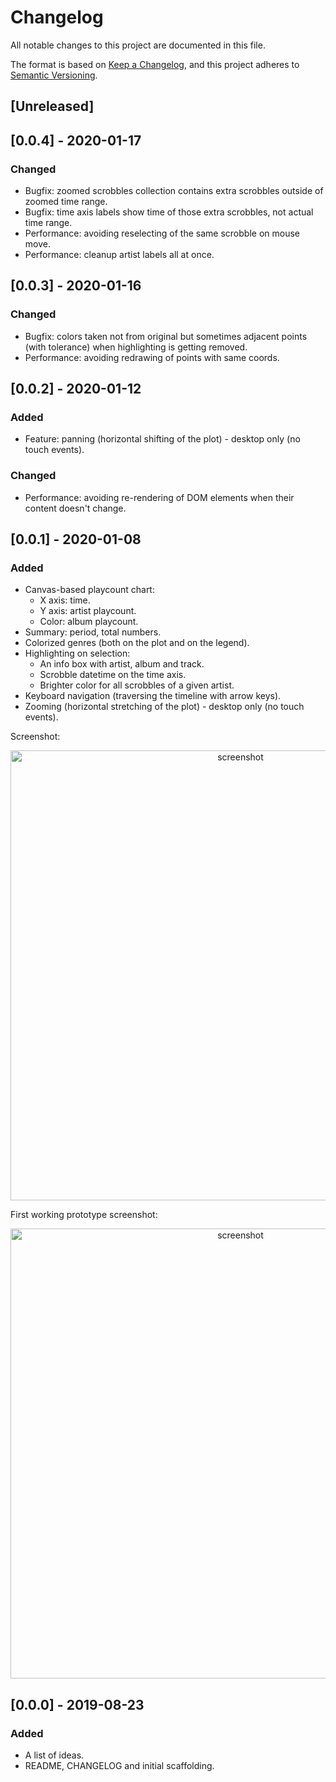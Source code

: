 # Changelog
All notable changes to this project are documented in this file.

The format is based on [Keep a Changelog](https://keepachangelog.com/en/1.0.0/),
and this project adheres to [Semantic Versioning](https://semver.org/spec/v2.0.0.html).

## [Unreleased]

## [0.0.4] - 2020-01-17
### Changed
* Bugfix: zoomed scrobbles collection contains extra scrobbles outside of zoomed time range.
* Bugfix: time axis labels show time of those extra scrobbles, not actual time range.
* Performance: avoiding reselecting of the same scrobble on mouse move.
* Performance: cleanup artist labels all at once.

## [0.0.3] - 2020-01-16
### Changed
* Bugfix: colors taken not from original but sometimes adjacent points (with tolerance) when highlighting is getting removed.
* Performance: avoiding redrawing of points with same coords.

## [0.0.2] - 2020-01-12
### Added
* Feature: panning (horizontal shifting of the plot) - desktop only (no touch events).

### Changed
* Performance: avoiding re-rendering of DOM elements when their content doesn't change.

## [0.0.1] - 2020-01-08
### Added
* Canvas-based playcount chart:
  * X axis: time.
  * Y axis: artist playcount.
  * Color: album playcount.
* Summary: period, total numbers.
* Colorized genres (both on the plot and on the legend).
* Highlighting on selection:
  * An info box with artist, album and track.
  * Scrobble datetime on the time axis.
  * Brighter color for all scrobbles of a given artist.
* Keyboard navigation (traversing the timeline with arrow keys).
* Zooming (horizontal stretching of the plot) - desktop only (no touch events).

Screenshot:

<p align="center">
  <a href="https://user-images.githubusercontent.com/2470363/72014656-9b2eb480-3260-11ea-9ad0-bd9377b0788d.png">
    <img width="720" alt="screenshot" src="https://user-images.githubusercontent.com/2470363/72014656-9b2eb480-3260-11ea-9ad0-bd9377b0788d.png" />
  </a>
</p>

First working prototype screenshot:

<p align="center">
  <a href="https://user-images.githubusercontent.com/2470363/70378960-5e9d2f80-1927-11ea-8367-de163c2d7862.png">
    <img width="720" alt="screenshot" src="https://user-images.githubusercontent.com/2470363/70378960-5e9d2f80-1927-11ea-8367-de163c2d7862.png" />
  </a>
</p>

## [0.0.0] - 2019-08-23
### Added
* A list of ideas.
* README, CHANGELOG and initial scaffolding.
